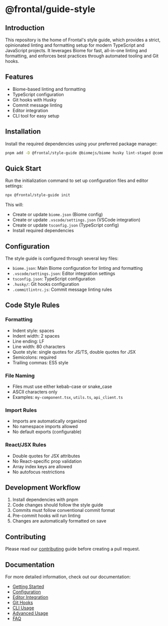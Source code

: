 # @frontal/guide-style

## Introduction

This repository is the home of Frontal's style guide, which provides a strict, opinionated linting and formatting setup for modern TypeScript and JavaScript projects. It leverages Biome for fast, all-in-one linting and formatting, and enforces best practices through automated tooling and Git hooks.

## Features

- Biome-based linting and formatting
- TypeScript configuration
- Git hooks with Husky
- Commit message linting
- Editor integration
- CLI tool for easy setup

## Installation

Install the required dependencies using your preferred package manager:

```sh
pnpm add -D @frontal/style-guide @biomejs/biome husky lint-staged @commitlint/cli @commitlint/config-conventional
```

## Quick Start

Run the initialization command to set up configuration files and editor settings:

```sh
npx @frontal/style-guide init
```

This will:
- Create or update `biome.json` (Biome config)
- Create or update `.vscode/settings.json` (VSCode integration)
- Create or update `tsconfig.json` (TypeScript config)
- Install required dependencies

## Configuration

The style guide is configured through several key files:

- `biome.json`: Main Biome configuration for linting and formatting
- `.vscode/settings.json`: Editor integration settings
- `tsconfig.json`: TypeScript configuration
- `.husky/`: Git hooks configuration
- `.commitlintrc.js`: Commit message linting rules

## Code Style Rules

### Formatting
- Indent style: spaces
- Indent width: 2 spaces
- Line ending: LF
- Line width: 80 characters
- Quote style: single quotes for JS/TS, double quotes for JSX
- Semicolons: required
- Trailing commas: ES5 style

### File Naming
- Files must use either kebab-case or snake_case
- ASCII characters only
- Examples: `my-component.tsx`, `utils.ts`, `api_client.ts`

### Import Rules
- Imports are automatically organized
- No namespace imports allowed
- No default exports (configurable)

### React/JSX Rules
- Double quotes for JSX attributes
- No React-specific prop validation
- Array index keys are allowed
- No autofocus restrictions

## Development Workflow

1. Install dependencies with pnpm
2. Code changes should follow the style guide
3. Commits must follow conventional commit format
4. Pre-commit hooks will run linting
5. Changes are automatically formatted on save

## Contributing

Please read our [contributing](CONTRIBUTING.md) guide before creating a pull request.

## Documentation

For more detailed information, check out our documentation:

- [Getting Started](docs/getting-started.md)
- [Configuration](docs/configuration.md)
- [Editor Integration](docs/editor-integration.md)
- [Git Hooks](docs/git-hooks.md)
- [CLI Usage](docs/cli.md)
- [Advanced Usage](docs/advanced.md)
- [FAQ](docs/faq.md)
